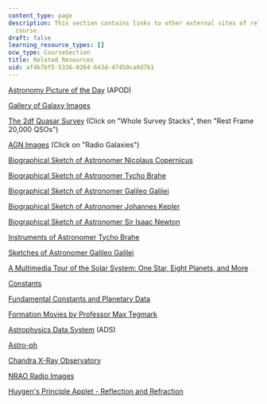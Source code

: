 ```yaml
---
content_type: page
description: This section contains links to other external sites of relevance to the
  course.
draft: false
learning_resource_types: []
ocw_type: CourseSection
title: Related Resources
uid: af4b7bf5-5336-0264-643d-47450ca0d7b1
---
```

[Astronomy Picture of the Day](http://antwrp.gsfc.nasa.gov/apod/astropix.html) (APOD)

[Gallery of Galaxy Images](http://www.noao.edu/outreach/aop/observers/galaxy.html)

[The 2df Quasar Survey](http://www.2dfquasar.org/results.html) (Click on "Whole Survey Stacks", then "Rest Frame 20,000 QSOs")

[AGN Images](https://heasarc.gsfc.nasa.gov/docs/cgro/images/epo/gallery/agns/) (Click on "Radio Galaxies")

[Biographical Sketch of Astronomer Nicolaus Copernicus](http://www.phy.hr/~dpaar/fizicari/xcopern.html)

[Biographical Sketch of Astronomer Tycho Brahe](http://es.rice.edu/ES/humsoc/Galileo/People/tycho_brahe.html)

[Biographical Sketch of Astronomer Galileo Galilei](http://galileo.imss.firenze.it/)

[Biographical Sketch of Astronomer Johannes Kepler](http://www.phy.hr/~dpaar/fizicari/xkepler.html)

[Biographical Sketch of Astronomer Sir Isaac Newton](http://www.phy.hr/~dpaar/fizicari/xnewton.html)

[Instruments of Astronomer Tycho Brahe](http://www.juliantrubin.com/bigten/tycho_brahe.html)

[Sketches of Astronomer Galileo Galilei](https://www.pinterest.com/pin/631489179001095449/)

[A Multimedia Tour of the Solar System: One Star, Eight Planets, and More](http://nineplanets.org/)

[Constants](http://www.chemie.fu-berlin.de/chemistry/general/constants_en.html)

[Fundamental Constants and Planetary Data](http://www.astro.wisc.edu/~dolan/constants.html)

[Formation Movies by Professor Max Tegmark](http://en.wikipedia.org/wiki/Stuart_Hameroff)

[Astrophysics Data System](http://adsabs.harvard.edu/abstract_service.html) (ADS)

[Astro-ph](http://arxiv.org/list/astro-ph/recent)

[Chandra X-Ray Observatory](http://chandra.harvard.edu/photo/)

[NRAO Radio Images](http://www.cv.nrao.edu/%7Eabridle/images.htm)

[Huygen's Principle Applet - Reflection and Refraction](https://www.walter-fendt.de/html5/phen/refractionhuygens_en.htm)